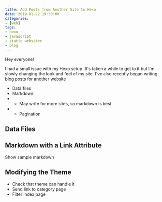 ```yaml
---
title: Add Posts from Another Site to Hexo
date: 2019-01-22 19:30:00
categories:
- [web]
tags:
- hexo
- javascript
- static websites
- blog
---
```


Hey everyone!

I had a small issue with my Hexo setup. It's taken a while to get to it but I'm slowly changing the look and feel of my site. I've also recently began writing blog posts for another website

* Data files
* Markdown
* * May write for more sites, so markdown is best
* * Pagination

## Data Files

## Markdown with a Link Attribute

Show sample markdown

## Modifying the Theme

* Check that theme can handle it
* Send link to category page
* Filter index page

